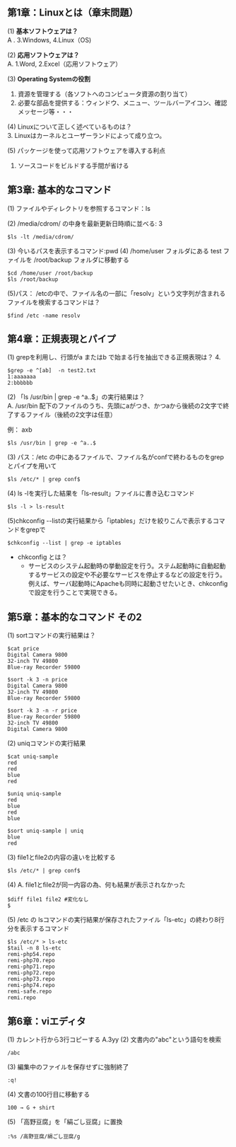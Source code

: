 ## 第1章：Linuxとは（章末問題）

(1) **基本ソフトウェアは？**  
  A . 3.Windows, 4.Linux（OS)  
  
(2) **応用ソフトウェアは？**  
  A. 1.Word, 2.Excel（応用ソフトウェア）  

(3) **Operating Systemの役割**  
  1. 資源を管理する（各ソフトへのコンピュータ資源の割り当て）  
  2. 必要な部品を提供する：ウィンドウ、メニュー、ツールバーアイコン、確認メッセージ等・・・

(4) Linuxについて正しく述べているものは？  
  3. Linuxはカーネルとユーザーランドによって成り立つ。
 
(5) パッケージを使って応用ソフトウェアを導入する利点  
1. ソースコードをビルドする手間が省ける  

## 第3章: 基本的なコマンド
(1) ファイルやディレクトリを参照するコマンド：ls

(2) /media/cdrom/ の中身を最新更新日時順に並べる: 3 
```shell
$ls -lt /media/cdrom/
```

(3) 今いるパスを表示するコマンド:pwd
(4) /home/user フォルダにある test ファイルを /root/backup フォルダに移動する

```shell
$cd /home/user /root/backup
$ls /root/backup
```

(5)パス： /etcの中で、ファイル名の一部に「resolv」という文字列が含まれるファイルを検索するコマンドは？
```shell
$find /etc -name resolv
```

## 第4章：正規表現とパイプ
(1) grepを利用し、行頭がa またはb で始まる行を抽出できる正規表現は？
4. 
```shell
$grep -e ^[ab]  -n test2.txt
1:aaaaaaa
2:bbbbbb
```

(2) 「ls /usr/bin | grep -e ^a..$」の実行結果は？  
A. /usr/bin 配下のファイルのうち、先頭にaがつき、かつaから後続の2文字で終了するファイル（後続の2文字は任意）

例： axb

```shell
$ls /usr/bin | grep -e ^a..$
```

(3) パス：/etc の中にあるファイルで、ファイル名がconfで終わるものをgrepとパイプを用いて
```shell
$ls /etc/* | grep conf$
```

(4) ls -lを実行した結果を「ls-result」ファイルに書き込むコマンド

```shell
$ls -l > ls-result
```

(5)chkconfig --listの実行結果から「iptables」だけを絞りこんで表示するコマンドをgrepで

```shell
$chkconfig --list | grep -e iptables
```

- chkconfig とは？
  - サービスのシステム起動時の挙動設定を行う。ステム起動時に自動起動するサービスの設定や不必要なサービスを停止するなどの設定を行う。例えば、サーバ起動時にApacheも同時に起動させたいとき、chkconfigで設定を行うことで実現できる。
  
## 第5章：基本的なコマンド その2
(1) sortコマンドの実行結果は？

```shell
$cat price
Digital Camera 9800
32-inch TV 49800
Blue-ray Recorder 59800

$sort -k 3 -n price
Digital Camera 9800
32-inch TV 49800
Blue-ray Recorder 59800

$sort -k 3 -n -r price
Blue-ray Recorder 59800
32-inch TV 49800
Digital Camera 9800
```

(2) uniqコマンドの実行結果

```shell
$cat uniq-sample
red
red
blue
red

$uniq uniq-sample
red
blue
red
blue

$sort uniq-sample | uniq
blue
red
```

(3) file1とfile2の内容の違いを比較する
```shell
$ls /etc/* | grep conf$
```

(4) A. file1とfile2が同一内容の為、何も結果が表示されなかった

```shell
$diff file1 file2 #変化なし
$
```

(5) /etc の lsコマンドの実行結果が保存されたファイル「ls-etc」の終わり8行分を表示するコマンド

```shell
$ls /etc/* > ls-etc
$tail -n 8 ls-etc
remi-php54.repo
remi-php70.repo
remi-php71.repo
remi-php72.repo
remi-php73.repo
remi-php74.repo
remi-safe.repo
remi.repo
```

## 第6章：viエディタ
(1) カレント行から3行コピーする A.3yy
(2) 文書内の"abc"という語句を検索
```shell
/abc
```
(3) 編集中のファイルを保存せずに強制終了
```shell
:q!
```
(4) 文書の100行目に移動する
```shell
100 → G + shirt
```
(5) 「高野豆腐」を「絹ごし豆腐」に置換
```shell
:%s /高野豆腐/絹ごし豆腐/g
```

